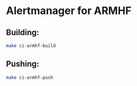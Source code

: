 # Alertmanager for ARMHF

## Building:

```bash
make ci-armhf-build
```

## Pushing:

```bash
make ci-armhf-push
```
